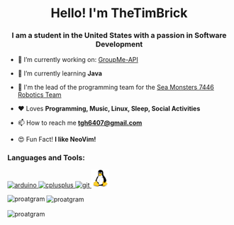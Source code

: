 <h1 align="center">Hello! I'm TheTimBrick</h1>
<h3 align="center">I am a student in the United States with a passion in Software Development</h3>

- 🔭 I’m currently working on: [GroupMe-API](https://github.com/proatgram/GroupMe-API)

- 🌱 I’m currently learning **Java**

- 📝 I'm the lead of the programming team for the [Sea Monsters 7446 Robotics Team](https://github.com/Sea-Monsters-7446)

- ❤️ Loves **Programming, Music, Linux, Sleep, Social Activities**

- 📫 How to reach me **tgh6407@gmail.com**

- ️😍 Fun Fact! **I like NeoVim!**

<h3 align="left">Languages and Tools:</h3>
<p align="left"> <a href="https://www.arduino.cc/" target="_blank" rel="noreferrer"> <img src="https://cdn.worldvectorlogo.com/logos/arduino-1.svg" alt="arduino" width="40" height="40"/> </a> <a href="https://www.w3schools.com/cpp/" target="_blank" rel="noreferrer"> <img src="https://cdn.worldvectorlogo.com/logos/c.svg" alt="cplusplus" width="40" height="40"/> </a> <a href="https://git-scm.com/" target="_blank" rel="noreferrer"> <img src="https://www.vectorlogo.zone/logos/git-scm/git-scm-icon.svg" alt="git" width="40" height="40"/> </a> <a href="https://www.linux.org/" target="_blank" rel="noreferrer"> <img src="https://raw.githubusercontent.com/devicons/devicon/master/icons/linux/linux-original.svg" alt="linux" width="40" height="40"/> </a> </p>

<p><img align="left" src="https://github-readme-stats.vercel.app/api/top-langs?username=proatgram&show_icons=true&locale=en&layout=compact&theme=github_dark" alt="proatgram" /></p>

<p>&nbsp;<img align="center" src="https://github-readme-stats.vercel.app/api?username=proatgram&show_icons=true&locale=en&theme=github_dark" alt="proatgram" /></p>

<p><img align="center" src="https://github-readme-streak-stats.herokuapp.com/?user=proatgram&theme=github_dark" alt="proatgram" /></p>
